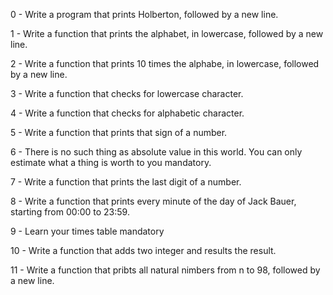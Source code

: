 0 - Write a program that prints Holberton, followed by a new line.

1 - Write a function that prints the alphabet, in lowercase, followed by a new line.

2 - Write a function that prints 10 times the alphabe, in lowercase, followed by a new line.

3 - Write a function that checks for lowercase character.

4 - Write a function that checks for alphabetic character.

5 - Write a function that prints that sign of a number.

6 - There is no such thing as absolute value in this world. You can only estimate what a thing is worth to you mandatory.

7 - Write a function that prints the last digit of a number.

8 - Write a function that prints every minute of the day of Jack Bauer, starting from 00:00 to 23:59.

9 - Learn your times table mandatory

10 - Write a function that adds two integer and results the result.

11 - Write a function that pribts all natural nimbers from n to 98, followed by a new line.
